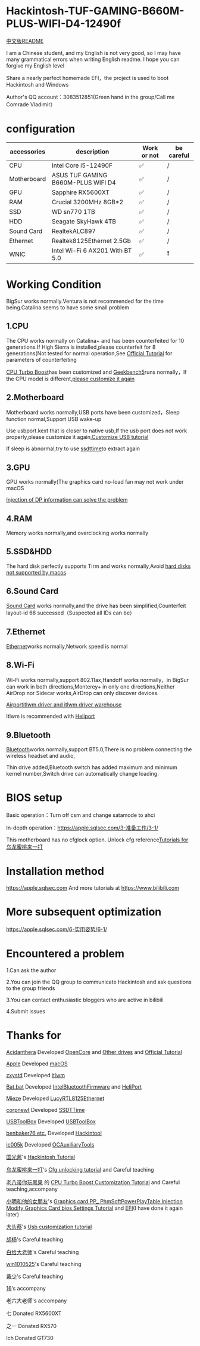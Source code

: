 # Hackintosh-TUF-GAMING-B660M-PLUS-WIFI-D4-12490f
[中文版README](https://github.com/dawalishi0821/Hackintosh-TUF-GAMING-B660M-PLUS-WIFI-D4-12490f/blob/main/README-zh-Hans.md)

I am a Chinese student, and my English is not very good, so I may have many grammatical errors when writing English readme. I hope you can forgive my English level

Share a nearly perfect homemade EFI，the project is used to boot Hackintosh and Windows

Author's QQ account：3083512851(Green hand in the group/Call me Comrade Vladimir）

configuration
==
accessories |  description | Work or not | be careful
----|----|----|---
CPU | Intel Core i5-12490F |✅|/
Motherboard | ASUS TUF GAMING B660M-PLUS WIFI D4 |✅|/
GPU | Sapphire RX5600XT |✅|/
RAM |  Crucial 3200MHz 8GB*2 |✅|/
SSD | WD sn770 1TB |✅|/
HDD | Seagate SkyHawk 4TB  |✅|/
Sound Card | RealtekALC897 |✅|/
Ethernet | Realtek8125Ethernet 2.5Gb |✅|/
WNIC | Intel Wi-Fi 6 AX201 With BT 5.0 |✅|❗

Working Condition
=
BigSur works normally.Ventura is not recommended for the time being.Catalina  seems to have some small problem


1.CPU
---
The CPU works normally on Catalina+ and has been counterfeited for 10 generations.If High Sierra is installed,please counterfeit for 8 generations(Not tested for normal operation,See [Official Tutorial](https://dortania.github.io/OpenCore-Install-Guide/) for parameters of counterfeiting

[CPU Turbo Boost](https://github.com/acidanthera/CPUFriend)has been customized and [Geekbench5](https://www.geekbench.com)runs normally，If the CPU model is different,[please customize it again](https://www.bilibili.com/video/BV143411F7aJ/?share_source=copy_web&vd_source=89eb3ac3d3a5704fbe370f14fbc338ef)

2.Motherboard
---
Motherboard works normally,USB ports have been customized，Sleep function normal,Support USB wake-up

Use usbport.kext that is closer to native usb,If the usb port does not work properly,please customize it again,[Customize USB tutorial](https://www.bilibili.com/video/BV1m3411b7JP/?share_source=copy_web&vd_source=89eb3ac3d3a5704fbe370f14fbc338ef)

If sleep is abnormal,try to use [ssdttime](https://github.com/corpnewt/SSDTTime)to extract again

3.GPU
---
GPU works normally(The graphics card no-load fan may not work under macOS

[Injection of DP information can solve the problem](https://www.bilibili.com/video/BV1WT411A72F/?share_source=copy_web&vd_source=89eb3ac3d3a5704fbe370f14fbc338ef)

4.RAM
---
Memory works normally,and overclocking works normally

5.SSD&HDD
---
The hard disk perfectly supports Tirm and works normally,Avoid [hard disks not supported by macos](https://hpglw.com/cdc6109c.html)

6.Sound Card
---
[Sound Card](https://github.com/acidanthera/AppleALC) works normally,and the drive has been simplified,Counterfeit layout-id 66 successed（Suspected all IDs can be）

7.Ethernet
---
[Ethernet](https://www.insanelymac.com/forum/files/file/1004-lucyrtl8125ethernet/)works normally,Network speed is normal

8.Wi-Fi
----
Wi-Fi works normally,support 802.11ax,Handoff works normally，in BigSur can work in both directions,Monterey+ in only one directions,Neither AirDrop nor Sidecar works,AirDrop can only discover devices.

[Airportitlwm driver and itlwm driver warehouse](https://github.com/OpenIntelWireless/itlwm/releases)

Itlwm is recommended with [Heliport](https://github.com/OpenIntelWireless/HeliPort)

9.Bluetooth
---
[Bluetooth](https://github.com/OpenIntelWireless/IntelBluetoothFirmware)works normally,support BT5.0,There is no problem connecting the wireless headset and audio,

Thin drive added,Bluetooth switch has added maximum and minimum kernel number,Switch drive can automatically change loading.


BIOS setup
=
Basic operation：Turn off csm and change satamode to ahci

In-depth operation：https://apple.sqlsec.com/3-准备工作/3-1/

This motherboard has no cfglock option. Unlock cfg reference[Tutorials for 乌龙蜜桃来一打](https://www.bilibili.com/video/BV1LV4y1N7jF/?share_source=copy_web&vd_source=89eb3ac3d3a5704fbe370f14fbc338ef)

Installation method
=
https://apple.sqlsec.com
And more tutorials at https://www.bilibili.com

More subsequent optimization
=
https://apple.sqlsec.com/6-实用姿势/6-1/

Encountered a problem
=
1.Can ask the author 

2.You can join the QQ group to communicate  Hackintosh and ask questions to the group friends

3.You can contact enthusiastic bloggers who are active in bilibili

4.Submit issues

Thanks for
=
[Acidanthera](https://github.com/acidanthera) Developed [OpenCore](https://github.com/acidanthera/OpenCorePkg) and [Other drives](https://github.com/orgs/acidanthera/repositories) and [Official Tutorial](https://dortania.github.io/OpenCore-Install-Guide/)

[Apple](https://www.apple.com) Developed [macOS](https://www.apple.com/macos/)

[zxystd](https://github.com/zxystd) Developed [itlwm](https://github.com/OpenIntelWireless/itlwm)

[Bat.bat](https://github.com/williambj1) Developed [IntelBluetoothFirmware](https://github.com/OpenIntelWireless/IntelBluetoothFirmware) and [HeliPort](https://github.com/OpenIntelWireless/HeliPort)

[Mieze](https://www.insanelymac.com/forum/profile/983225-mieze/) Developed [LucyRTL8125Ethernet](https://www.insanelymac.com/forum/files/file/1004-lucyrtl8125ethernet/)

[corpnewt](https://github.com/corpnewt) Developed [SSDTTime](https://github.com/corpnewt/SSDTTime)

[USBToolBox](https://github.com/USBToolBox) Developed [USBToolBox](https://github.com/USBToolBox)

[benbaker76 etc.](https://github.com/benbaker76) Developed [Hackintool](https://github.com/benbaker76/Hackintool)

[ic005k](https://github.com/ic005k) Developed [OCAuxiliaryTools](https://github.com/ic005k/OCAuxiliaryTools)

[国光酱](https://space.bilibili.com/112842166?spm_id_from=333.337.0.0)'s [Hackintosh  Tutorial](https://apple.sqlsec.com)

[乌龙蜜桃来一打](https://space.bilibili.com/244390800?spm_id_from=333.337.0.0)'s  [Cfg unlocking tutorial](https://www.bilibili.com/video/BV1LV4y1N7jF/?spm_id_from=333.999.0.0&vd_source=1b694a12fb9af6d07f612a9c284e1867) and Careful teaching

[老八带你玩黑果](https://space.bilibili.com/504306154?spm_id_from=333.337.search-card.all.click) 的 [CPU Turbo Boost Customization Tutorial](https://www.bilibili.com/video/BV143411F7aJ/?spm_id_from=333.999.0.0&vd_source=1b694a12fb9af6d07f612a9c284e1867) and Careful teaching,accompany

[小明和他的女朋友](https://space.bilibili.com/591453294?spm_id_from=333.337.0.0)'s [Graphics card PP_ PhmSoftPowerPlayTable Injection Modify Graphics Card bios Settings Tutorial](https://www.bilibili.com/video/BV1WT411A72F/?spm_id_from=333.999.0.0&vd_source=1b694a12fb9af6d07f612a9c284e1867) and [EFI](https://github.com/Xmingbai/ASUS-TUF-GAMING-B660M-PLUS-Wi-Fi-D4-Hackintosh)(I have done it again later)

[大头蔡](https://space.bilibili.com/16323318)'s [Usb customization tutorial](https://www.bilibili.com/video/BV1m3411b7JP/?spm_id_from=333.337.search-card.all.click&vd_source=1b694a12fb9af6d07f612a9c284e1867)

[胡杨](https://space.bilibili.com/597075281?spm_id_from=333.337.0.0)'s Careful teaching

[白给大老师](https://space.bilibili.com/1314835603?spm_id_from=333.337.0.0)'s Careful teaching

[win1010525](https://github.com/win1010525)'s Careful teaching

[黄少](https://space.bilibili.com/621086526?spm_id_from=333.337.0.0)'s Careful teaching

[16](https://github.com/shilu0718)‘s accompany

老六大老师's accompany

七 Donated RX5600XT

之一 Donated RX570

lch Donated GT730
